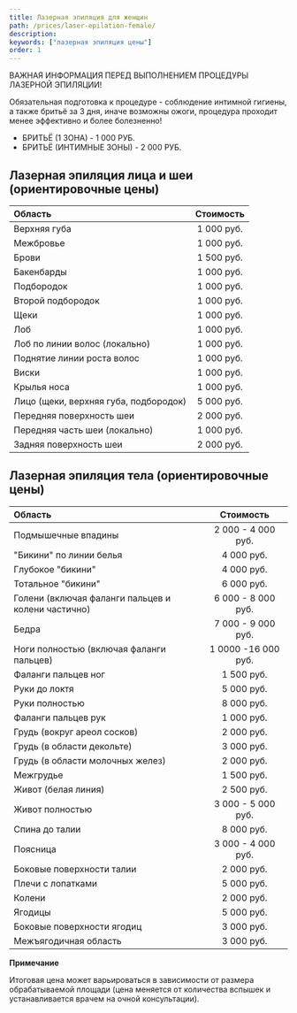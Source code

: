 ```yaml
---
title: Лазерная эпиляция для женщин
path: /prices/laser-epilation-female/
description:
keywords: ["лазерная эпиляция цены"]
order: 1
---
```


<div class="Block__warning">
ВАЖНАЯ ИНФОРМАЦИЯ ПЕРЕД ВЫПОЛНЕНИЕМ ПРОЦЕДУРЫ ЛАЗЕРНОЙ ЭПИЛЯЦИИ!

Обязательная подготовка к процедуре - соблюдение интимной гигиены, а
также бритьё за 3 дня, иначе возможны ожоги, процедура проходит менее
эффективно и более болезненно!
- БРИТЬЁ (1 ЗОНА) - 1 000 РУБ.
- БРИТЬЁ (ИНТИМНЫЕ ЗОНЫ) - 2 000 РУБ.

</div>


## Лазерная эпиляция лица и шеи (ориентировочные цены)

| Область                               | Стоимость  |
|:--------------------------------------|:----------:|
| Верхняя губа                          | 1 000 руб. |
| Межбровье                             | 1 000 руб. |
| Брови                                 | 1 500 руб. |
| Бакенбарды                            | 1 000 руб. |
| Подбородок                            | 1 000 руб. |
| Второй подбородок                     | 1 000 руб. |
| Щеки                                  | 1 000 руб. |
| Лоб                                   | 1 000 руб. |
| Лоб по линии волос (локально)         | 1 000 руб. |
| Поднятие линии роста волос            | 1 000 руб. |
| Виски                                 | 1 000 руб. |
| Крылья носа                           | 1 000 руб. |
| Лицо (щеки, верхняя губа, подбородок) | 5 000 руб. |
| Передняя поверхность шеи              | 2 000 руб. |
| Передняя часть шеи (локально)         | 1 000 руб. |
| Задняя поверхность шеи                | 2 000 руб. |


## Лазерная эпиляция тела (ориентировочные цены)

| Область                                            |      Стоимость      |
|:---------------------------------------------------|:-------------------:|
| Подмышечные впадины                                | 2 000 - 4 000 руб.  |
| "Бикини" по линии белья                            |     4 000 руб.      |
| Глубокое "бикини"                                  |     4 000 руб.      |
| Тотальное "бикини"                                 |     6 000 руб.      |
| Голени (включая фаланги пальцев и колени частично) | 6 000 - 8 000 руб.  |
| Бедра                                              | 7 000 - 9 000 руб.  |
| Ноги полностью (включая фаланги пальцев)           | 1 0000 -16 000 руб. |
| Фаланги пальцев ног                                |     1 500 руб.      |
| Руки до локтя                                      |     5 000 руб.      |
| Руки полностью                                     |     8 000 руб.      |
| Фаланги пальцев рук                                |     1 000 руб.      |
| Грудь (вокруг ареол сосков)                        |     2 000 руб.      |
| Грудь (в области декольте)                         |     3 000 руб.      |
| Грудь (в области молочных желез)                   |     2 000 руб.      |
| Межгрудье                                          |     1 500 руб.      |
| Живот (белая линия)                                |     2 500 руб.      |
| Живот полностью                                    | 3 000 - 5 000 руб.  |
| Спина до талии                                     |     8 000 руб.      |
| Поясница                                           | 3 000 - 4 000 руб.  |
| Боковые поверхности талии                          |     2 000 руб.      |
| Плечи с лопатками                                  |     5 000 руб.      |
| Колени                                             |     2 000 руб.      |
| Ягодицы                                            |     5 000 руб.      |
| Боковые поверхности ягодиц                         |     3 000 руб.      |
| Межъягодичная область                              |     3 000 руб.      |

**Примечание**

Итоговая цена может варьироваться в зависимости от размера
обрабатываемой площади (цена меняется от количества вспышек и
устанавливается врачем на очной консультации).
